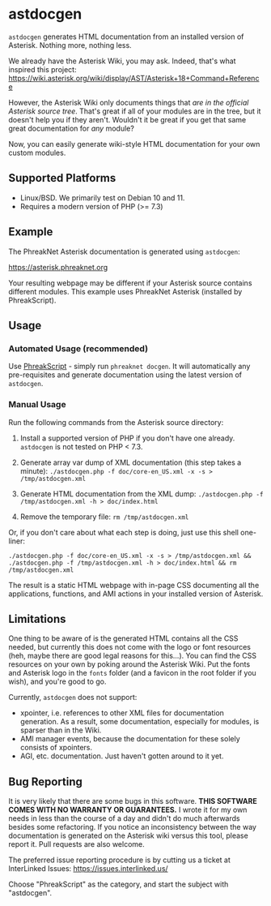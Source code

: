 # astdocgen

`astdocgen` generates HTML documentation from an installed version of Asterisk. Nothing more, nothing less.

We already have the Asterisk Wiki, you may ask. Indeed, that's what inspired this project: https://wiki.asterisk.org/wiki/display/AST/Asterisk+18+Command+Reference

However, the Asterisk Wiki only documents things that *are in the official Asterisk source tree*. That's great if all of your modules are in the tree, but it doesn't help you if they aren't. Wouldn't it be great if you get that same great documentation for *any* module?

Now, you can easily generate wiki-style HTML documentation for your own custom modules.

## Supported Platforms

- Linux/BSD. We primarily test on Debian 10 and 11.
- Requires a modern version of PHP (>= 7.3)

## Example

The PhreakNet Asterisk documentation is generated using `astdocgen`:

https://asterisk.phreaknet.org

Your resulting webpage may be different if your Asterisk source contains different modules. This example uses PhreakNet Asterisk (installed by PhreakScript).

## Usage

### Automated Usage (recommended)

Use [PhreakScript](https://github.com/InterLinked1/phreakscript) - simply run `phreaknet docgen`. It will automatically any pre-requisites and generate documentation using the latest version of `astdocgen`.

### Manual Usage

Run the following commands from the Asterisk source directory:

1. Install a supported version of PHP if you don't have one already. `astdocgen` is not tested on PHP < 7.3.

2. Generate array var dump of XML documentation (this step takes a minute):
`./astdocgen.php -f doc/core-en_US.xml -x -s > /tmp/astdocgen.xml`

3. Generate HTML documentation from the XML dump:
`./astdocgen.php -f /tmp/astdocgen.xml -h > doc/index.html`

4. Remove the temporary file:
`rm /tmp/astdocgen.xml`

Or, if you don't care about what each step is doing, just use this shell one-liner:

`./astdocgen.php -f doc/core-en_US.xml -x -s > /tmp/astdocgen.xml && ./astdocgen.php -f /tmp/astdocgen.xml -h > doc/index.html && rm /tmp/astdocgen.xml`

The result is a static HTML webpage with in-page CSS documenting all the applications, functions, and AMI actions in your installed version of Asterisk.

## Limitations

One thing to be aware of is the generated HTML contains all the CSS needed, but currently this does not come with the logo or font resources (heh, maybe there are good legal reasons for this...). You can find the CSS resources on your own by poking around the Asterisk Wiki. Put the fonts and Asterisk logo in the `fonts` folder (and a favicon in the root folder if you wish), and you're good to go.

Currently, `astdocgen` does not support:
- xpointer, i.e. references to other XML files for documentation generation. As a result, some documentation, especially for modules, is sparser than in the Wiki.
- AMI manager events, because the documentation for these solely consists of xpointers.
- AGI, etc. documentation. Just haven't gotten around to it yet.

## Bug Reporting

It is very likely that there are some bugs in this software. **THIS SOFTWARE COMES WITH NO WARRANTY OR GUARANTEES.** I wrote it for my own needs in less than the course of a day and didn't do much afterwards besides some refactoring. If you notice an inconsistency between the way documentation is generated on the Asterisk wiki versus this tool, please report it. Pull requests are also welcome.

The preferred issue reporting procedure is by cutting us a ticket at InterLinked Issues: https://issues.interlinked.us/

Choose "PhreakScript" as the category, and start the subject with "astdocgen".

